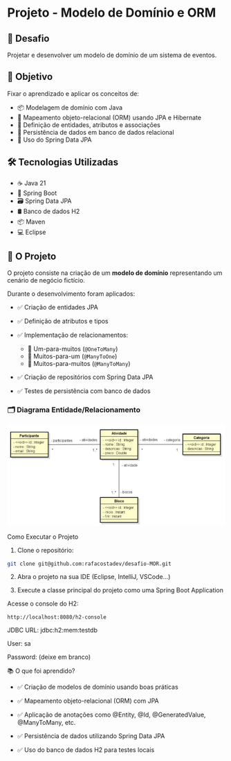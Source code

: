 # Projeto - Modelo de Domínio e ORM

## 🚀 Desafio

Projetar e desenvolver um modelo de domínio de um sistema de eventos.

## 🎯 Objetivo

Fixar o aprendizado e aplicar os conceitos de:

- 📦 Modelagem de domínio com Java
- 🔗 Mapeamento objeto-relacional (ORM) usando JPA e Hibernate
- 🧱 Definição de entidades, atributos e associações
- 💾 Persistência de dados em banco de dados relacional
- 🔄 Uso do Spring Data JPA

## 🛠️ Tecnologias Utilizadas

- ☕ Java 21  
- 🌱 Spring Boot  
- 🗃️ Spring Data JPA  
- 🛢️ Banco de dados H2  
- 📦 Maven  
- 💻 Eclipse  

## 🧱 O Projeto

O projeto consiste na criação de um **modelo de domínio** representando um cenário de negócio fictício.

Durante o desenvolvimento foram aplicados:

- ✅ Criação de entidades JPA
- ✅ Definição de atributos e tipos
- ✅ Implementação de relacionamentos:

  - 🔁 Um-para-muitos (`@OneToMany`)
  - 🔂 Muitos-para-um (`@ManyToOne`)
  - 🔄 Muitos-para-muitos (`@ManyToMany`)

- ✅ Criação de repositórios com Spring Data JPA
- ✅ Testes de persistência com banco de dados

### 🗂️ Diagrama Entidade/Relacionamento

![Diagrama-entidade-relacionamento](https://github.com/rafacostadev/desafio-MOR/blob/main/MOR.png)

Como Executar o Projeto

1. Clone o repositório:
```bash
git clone git@github.com:rafacostadev/desafio-MOR.git
```

2. Abra o projeto na sua IDE (Eclipse, IntelliJ, VSCode...)

3. Execute a classe principal do projeto como uma Spring Boot Application

Acesse o console do H2:
``` console
http://localhost:8080/h2-console
```

JDBC URL: jdbc:h2:mem:testdb

User: sa

Password: (deixe em branco)


📚 O que foi aprendido?

- ✅ Criação de modelos de domínio usando boas práticas

- ✅ Mapeamento objeto-relacional (ORM) com JPA

- ✅ Aplicação de anotações como @Entity, @Id, @GeneratedValue, @ManyToMany, etc.

- ✅ Persistência de dados utilizando Spring Data JPA

- ✅ Uso do banco de dados H2 para testes locais
